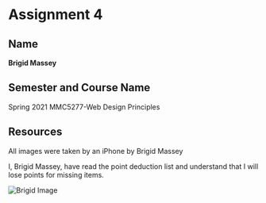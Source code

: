 # Assignment 4

## Name
**Brigid Massey**

## Semester and Course Name
Spring 2021 MMC5277-Web Design Principles

## Resources
All images were taken by an iPhone by Brigid Massey

I, Brigid Massey, have read the point deduction list and understand that I will lose points for missing items.

![Brigid Image](brigidatfort.jpg)

